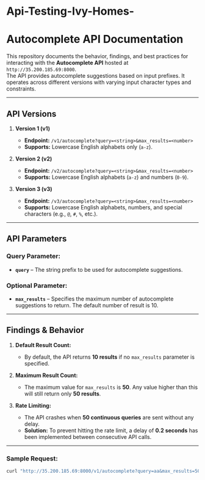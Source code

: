 # Api-Testing-Ivy-Homes-

# Autocomplete API Documentation

This repository documents the behavior, findings, and best practices for interacting with the **Autocomplete API** hosted at `http://35.200.185.69:8000`.  
The API provides autocomplete suggestions based on input prefixes. It operates across different versions with varying input character types and constraints.

---

## API Versions

1. **Version 1 (v1)**  
   - **Endpoint:** `/v1/autocomplete?query=<string>&max_results=<number>`  
   - **Supports:** Lowercase English alphabets only (`a-z`).  
   
2. **Version 2 (v2)**  
   - **Endpoint:** `/v2/autocomplete?query=<string>&max_results=<number>`  
   - **Supports:** Lowercase English alphabets (`a-z`) and numbers (`0-9`).  

3. **Version 3 (v3)**  
   - **Endpoint:** `/v3/autocomplete?query=<string>&max_results=<number>`  
   - **Supports:** Lowercase English alphabets, numbers, and special characters (e.g., `@`, `#`, `%`, etc.).  

---

## API Parameters

### Query Parameter:  
- **`query`** – The string prefix to be used for autocomplete suggestions.  

### Optional Parameter:  
- **`max_results`** – Specifies the maximum number of autocomplete suggestions to return. The default number of result is 10.

---

## Findings & Behavior

1. **Default Result Count:**  
   - By default, the API returns **10 results** if no `max_results` parameter is specified.

2. **Maximum Result Count:**  
   - The maximum value for `max_results` is **50**. Any value higher than this will still return only **50 results**.

3. **Rate Limiting:**  
   - The API crashes when **50 continuous queries** are sent without any delay.  
   - **Solution:** To prevent hitting the rate limit, a delay of **0.2 seconds** has been implemented between consecutive API calls.  

---

### Sample Request:
```bash
curl "http://35.200.185.69:8000/v1/autocomplete?query=aa&max_results=50"
